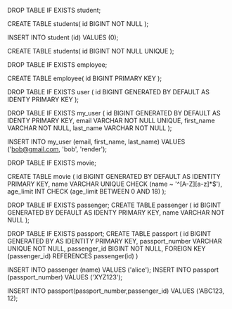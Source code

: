 

<!-- Constraints are rules which restrict data values-->

<!-- Run sql file in psql \i ./path.sql 
     Run it outside using psql DATABASE_NAME < path.sql
-->

DROP TABLE IF EXISTS student;

CREATE TABLE students(
    id BIGINT NOT NULL
);

<!-- Don't forget the ; after the table creation! -->

<!-- Can modify table data values after creating it using INSERT INTO -->

INSERT INTO student (id) VALUES (0);

<!-- can make the table better by foring ids to be unique -->

CREATE TABLE students(
    id BIGINT NOT NULL UNIQUE
);

<!-- ^ UNIQUE forces unique id values -->

DROP TABLE IF EXISTS employee;

CREATE TABLE employee(
    id BIGINT PRIMARY KEY
);

<!-- ^ PRIMARY KEY forces NOT NULL and UNIQUE -->

<!-- force auto generated primary key -->

DROP TABLE IF EXISTS user (
    id BIGINT GENERATED BY DEFAULT AS IDENTY PRIMARY KEY
);

<!-- add some other fields to the user table -->

DROP TABLE IF EXISTS my_user (  <!-- user is a reserved keyword, use a variation-->
    id BIGINT GENERATED BY DEFAULT AS IDENTY PRIMARY KEY,
    email VARCHAR NOT NULL UNIQUE,
    first_name VARCHAR NOT NULL,
    last_name VARCHAR NOT NULL
);

<!-- insert my_user into the above user table -->

INSERT INTO my_user (email, first_name, last_name) <!-- don't put a semicolon here, the next line is part of the command -->
VALUES ('bob@gmail.com, 'bob', 'render');

<!-- add constraint to a movie in a table created below using REGEX-->
      
<!-- 
accept A-z 0-9 _ - : ' SPACE : '^[A-Za-z0-9 _\-:''\\]+$'
require Title Case : key_name = INITCAP(key_name)
require Title case and A-z0-9 SPACE and -: key_name ~ '^[A-Z][A-Za-z0-9 -]*( [A-Z][A-Za-z0-9 -]*)*$'

 -->

DROP TABLE IF EXISTS movie;

CREATE TABLE movie (
    id BIGINT GENERATED BY DEFAULT AS IDENTITY PRIMARY KEY,
    name VARCHAR UNIQUE CHECK (name ~ '^[A-Z][a-z]*$'),
    age_limit INT CHECK (age_limit BETWEEN 0 AND 18)
);

<!--  age limit could also be
age_limit INT CHECK (age_limit >0 AND age_limit <= 18)
 -->

 <!-- apply in store.sql -->


 <!-- Relationships 
 Foreign Key ( constraint kind of)
one-to-one
one-to-many
many-to-many 
 -->

<!-- FOREIGN KEY -->

DROP TABLE IF EXISTS passenger;
CREATE TABLE passenger (
    id BIGINT GENERATED BY DEFAULT AS IDENTY PRIMARY KEY,
    name VARCHAR NOT NULL
);

DROP TABLE IF EXISTS passport;
CREATE TABLE passport (
    id BIGINT GENERATED BY AS IDENTITY PRIMARY KEY,
    passport_number VARCHAR UNIQUE NOT NULL,
    passenger_id BIGINT NOT NULL,           <!-- column needs to exist -->
    FOREIGN KEY (passenger_id) REFERENCES passenger(id)  <!--then it can have the foreign key constraing added -->
)

INSERT INTO passenger (name) VALUES ('alice');
INSERT INTO passport (passport_number) VALUES ('XYZ123');
<!-- can insert into multiple on same line -->
INSERT INTO passport(passport_number,passenger_id) VALUES ('ABC123, 12);

<!-- 
    Key Relationships with FOREIGN KEYs
----------------------------------------------

    One-to-one

    Referencing a releationship with two uniuq keys results in a 1:1 relationship

    One-to-many

    Reference one unique key results in one-to-many

    many-to-many

    Requires a side table

    DROP TABLE IF EXISTS student CASCADE;
    CREATE TABLE university (
        id BIGINT GENERATED BY DEFAULT AS IDENTITY PRIMARY KEY,
        name VARCHAR NOT NULL
    );

    CREATE TABLE student (
        id BIGINT CREATED BY DEFAULT AS IDENITTY PRIMARY KEY,
        name VARCHAR NOT NULL,
        university_id as BIGINT,  <---- the FOREIGN KEY
            FOREIGN KEY (university_id) REFERENCES university(id)
    );

    INSERT INTO students (name, university_id) VALUES ('Alice', 1);
    INSERT INTO students (name, university_id) VALUES ('Bob', 1);

    CREATE TABLE course (
        id BIGINT CREATED BY DEFAULT AS IDENTITY PRIMARY KEY,
        name VARCHAR NOT NULL UNIQUE
    );

    INSERT INTO COURSE (name) VALUES ('math');
    INSERT INTO COURSE (name) VALUES ('english')

<!-- create joined table
        CREATE TABLE student_course (
        id BIGINT GENERATED BY DEFAULT AS IDENTITY PRIMARY KEY,
        student_id,
        FOREIGN KEY (student_id) REFERENCES student(id);
        course_id,
        FOREIGN KEY (course_id) REFERENCES course(id),
        CONSTRAINT UNIUQE (student_id, course_id)
    )

INSERT INTO student_course (student_id, course_id) VALUES (1,1);
INSERT INTO student_course (student_id, course_id) VALUES (1,2);
INSERT INTO student_course (student_id, course_id) VALUES (2,1);
INSERT INTO student_course (student_id, course_id) VALUES (2,2);

----------------------------------------------
    Active and non-active table items

    use a boolean true false value to determine if a table (like a user) is active or inactive

    Ex:
    DROP TABLE IF EXISTS user CASCADE;
    CREATE TABLE user (
    id BIGINT GENERATED BY DEFAULT AS IDENTITY PRIMARY KEY,
    name VARCHAR NOT NULL
    is_active BOOLEAN)
    
-->


